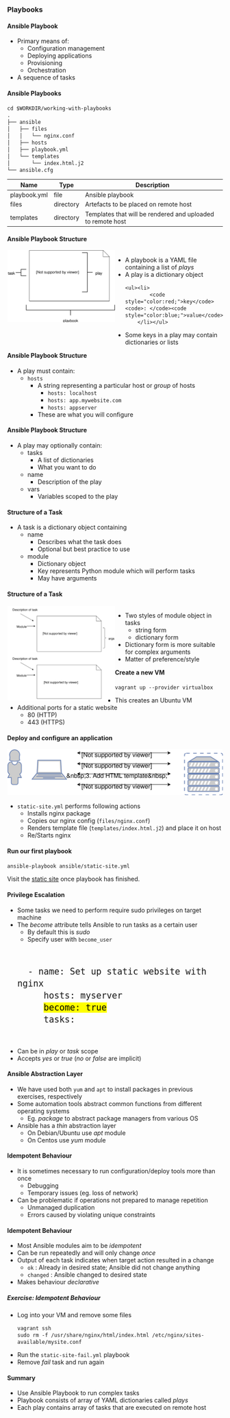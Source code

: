 ### Playbooks


#### Ansible Playbook

* Primary means of:
  * Configuration management
  * Deploying applications
  * Provisioning 
  * Orchestration
* A sequence of tasks



#### Ansible Playbooks

```
cd $WORKDIR/working-with-playbooks
.
├── ansible
│   ├── files
│   │   └── nginx.conf
│   ├── hosts
│   ├── playbook.yml
│   └── templates
│       └── index.html.j2
└── ansible.cfg
```

| Name  | Type  | Description |
|--- | ---- |   ----- |
| playbook.yml | file  | Ansible playbook |
| files        | directory | Artefacts to be placed on remote host |
| templates    | directory | Templates that will be rendered and uploaded to remote host |



#### Ansible Playbook Structure
<div style="width:50%;float:left;">
    <img src="img/playbook-anatomy.svg"/>
</div>

<div style="width:50%;float:left;">
<ul>
<li class="fragment" data-fragment-index="0">
    A playbook is a YAML file containing a list of
    <em>plays</em>
</li>
<li class="fragment" data-fragment-index="1">
    A play is a dictionary object

    <ul><li>
            <code style="color:red;">key</code><code>: </code><code style="color:blue;">value</code>
        </li></ul>
</li>
<li class="fragment" data-fragment-index="2">
    Some keys in a play may contain dictionaries or
    lists
</li>
</ul>
</div>


#### Ansible Playbook Structure

                            
* A play must contain:
   * `hosts`
     * A string representing a particular host or _group_ of hosts
       * `hosts: localhost`
       * `hosts: app.mywebsite.com`
       * `hosts: appserver`
     * These are what you will configure



#### Ansible Playbook Structure

* A play may optionally contain:
   * tasks
     * A list of dictionaries
     * What you want to do
   * name
     * Description of the play
   * vars
     * Variables scoped to the play


#### Structure of a Task

* A task is a dictionary object containing
  * name 
    * Describes what the task does
    * Optional but best practice to use
  * module
    * Dictionary object
    * Key represents Python module which will perform tasks
    * May have arguments


#### Structure of a Task
<div style="width:50%;float:left;">
    <img src="img/playbook-task-anatomy.svg"/>
</div>
<div style="width:50%;float:left;">
    <ul>
        <li>
            Two styles of module object in tasks
            <ul>
                <li>string form</li>
                <li>dictionary form</li>
            </ul>
        </li>
        <li>
            Dictionary form is more suitable for complex arguments
        </li>
        <li>
            Matter of preference/style
        </li>
    </ul>
</div>


#### Create a new VM

```
vagrant up --provider virtualbox
```

* This creates an Ubuntu VM 
* Additional ports for a static website
  * 80 (HTTP)
  * 443 (HTTPS)


#### Deploy and configure an application

![install](img/ansible-nginx-install.svg "Ansible Install nginx")
* `static-site.yml` performs following actions
   + Installs nginx package
   + Copies our nginx config (`files/nginx.conf`)
   + Renders template file (<code>templates/index.html.j2</code>) and place it on host
   + Re/Starts nginx



#### Run our first playbook

```
ansible-playbook ansible/static-site.yml
```

<asciinema-player start-at="10" autoplay="0"  loop="loop" font-size="medium" speed="1"
     theme="solarized-light" src="lib/basic-static-site.json" cols="200" rows="15"></asciinema-player>

Visit the <!-- .element: class="fragment" data-fragment-index="0" -->[static site](http://localhost:8080) once playbook has finished.



#### Privilege Escalation
* Some tasks we need to perform require sudo privileges on target machine
  <!-- .element: class="fragment" data-fragment-index="0" -->
* The <!-- .element: class="fragment" data-fragment-index="1" -->_become_ attribute tells Ansible to run tasks as a certain user
   + By default this is _sudo_
   + Specify user with `become_user`
   <pre style="font-size:18pt;"><code data-trim data-noescape>
    - name: Set up static website with nginx
       hosts: myserver
       <mark >become: true</mark>
       tasks:
   </code></pre>
* Can be in <!-- .element: class="fragment" data-fragment-index="2" -->_play_ or _task_ scope
* Accepts <!-- .element: class="fragment" data-fragment-index="3" --> _yes_ or _true_ (_no_ or _false_ are implicit)


#### Ansible Abstraction Layer
* We have used both <!-- .element: class="fragment" data-fragment-index="0" -->`yum` and `apt` to install packages in previous exercises, respectively
* Some automation tools abstract common functions from different operating systems <!-- .element: class="fragment" data-fragment-index="1" -->
   + Eg. <!-- .element: class="fragment" data-fragment-index="2" -->_package_ to abstract package managers from various OS
* Ansible has a <!-- .element: class="fragment" data-fragment-index="3" -->_thin_ abstraction layer 
   + On Debian/Ubuntu use <!-- .element: class="fragment" data-fragment-index="4" -->_apt_ module
   + On Centos use <!-- .element: class="fragment" data-fragment-index="5" -->_yum_ module 



####  Idempotent Behaviour
* It is sometimes necessary to run configuration/deploy tools more than once
   + Debugging
   + Temporary issues (eg. loss of network)
* Can be problematic if operations not prepared to manage repetition
   + Unmanaged duplication
   + Errors caused by violating unique constraints



#### Idempotent Behaviour
* Most Ansible modules aim to be <!-- .element: class="fragment" data-fragment-index="0" -->_idempotent_
* Can be run repeatedly and will only change <!-- .element: class="fragment" data-fragment-index="1" -->_once_
* Output of each task indicates when target action resulted in a change <!-- .element: class="fragment" data-fragment-index="1" -->
   + `ok` <!-- .element: style="color:green;"  -->: Already in desired state;
     Ansible did not change anything
   + `changed` <!-- .element: style="color:orange;"  -->: Ansible changed to
     desired state
*  Makes behaviour <!-- .element: class="fragment" data-fragment-index="2" -->_declarative_



##### Exercise: Idempotent Behaviour
* Log into your VM and remove some files
   ```
   vagrant ssh
   sudo rm -f /usr/share/nginx/html/index.html /etc/nginx/sites-available/mysite.conf
   ```
   <!-- .element: style="font-size:10pt;"  -->
* Run the `static-site-fail.yml` playbook 
* Remove _fail_ task and run again



#### Summary

* Use Ansible Playbook to run complex tasks
* Playbook consists of array of YAML dictionaries called <em>plays</em>
* Each play contains array of tasks that are executed on remote host
